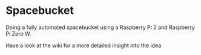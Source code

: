 # Spacebucket

Doing a fully automated spacebucket using a Raspberry Pi 2 and Raspberry Pi Zero W.

Have a look at the wiki for a more detailed insight into the idea
